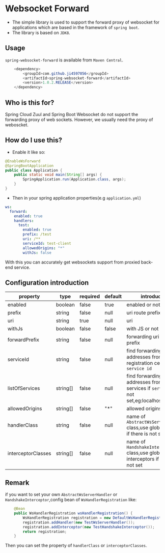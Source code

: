 # Websocket Forward

- The simple library is used to support the forward proxy of websocket for applications which are based in the framework of `spring boot`.
- The library is based on `JDK8`.

## Usage

`spring-websocket-forward` is available from `Maven Central`.

```java
	<dependency>
		<groupId>com.github.ji4597056</groupId>
		<artifactId>spring-websocket-forward</artifactId>
		<version>1.0.2.RELEASE</version>
	</dependency>
```

## Who is this for?

Spring Cloud Zuul and Spring Boot Websocket do not support the forwarding proxy of web sockets. However, we usually need the proxy of weboscket.

## How do I use this?

- Enable it like so:

```java
@EnableWsForward
@SpringBootApplication
public class Application {
	public static void main(String[] args) {
		SpringApplication.run(Application.class, args);
	}
}
```

- Then in your spring application properties(e.g `application.yml`)

```yml
ws:
  forward:
    enabled: true
    handlers:
      test:
        enabled: true
        prefix: /test
        uri: /**
        serviceId: test-client
        allowedOrigins: "*"
        withJs: false
```
With this you can accurately get websockets support from proxied back-end service.

## Configuration introduction

| property  | type | required | default | introduction |
|--------|--------|--------|--------|-------|
| enabled            | boolean  | false | true   | enabled or not |
| prefix             | string   | false | null   | uri route prefix |
| uri                | string   | true  | null   | uri |
| withJs             | boolean  | false | false  | with JS or not |
| forwardPrefix      | string   | false | null   | forwarding uri route prefix |
| serviceId          | string   | false | null   | find forwarding addresses from registration center by `service id` |
| listOfServices     | string[] | false | null   | find forwarding addresses from list of services if `serviceId` is not set,eg:localhost:8080 |
| allowedOrigins     | string[] | false | "*"    | allowed origins |
| handlerClass       | string   | false | null   | name of `AbstractWsServerHandler` class,use global handler if there is not set |
| interceptorClasses | string[] | false | null   | name of `HandshakeInterceptor` class,use global interceptors if there is not set |

## Remark

if you want to set your own `AbstractWsServerHandler` or `HandshakeInterceptor`,config bean of `WsHandlerRegistration` like:
```java
    @Bean
    public WsHandlerRegistration wsHandlerRegistration() {
        WsHandlerRegistration registration = new DefaultWsHandlerRegistration();
        registration.addHandler(new TestWsServerHandler());
        registration.addInterceptor(new TestHandshakeInterceptor());
        return registration;
    }
```
Then you can set the property of `handlerClass` or `interceptorClasses`.
